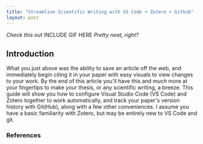 ```yaml
---
title: "Streamline Scientific Writing with VS Code + Zotero + Github"
layout: post
---
```


*Check this out*
INCLUDE GIF HERE
*Pretty neat, right?*

## Introduction
What you just above was the ability to save an article off the web, and immediately begin citing it in your paper with easy visuals to view changes to your work. By the end of this article you'll have this and *much* more at your fingertips to make your thesis, or any scientific writing, a breeze. This guide will show you how to configure Visual Studio Code (VS Code) and Zotero together to work automatically, and track your paper's version history with Git(Hub), along with a few other conveniences. I assume you have a basic familiarity with Zotero, but may be entirely new to VS Code and git.

### References
